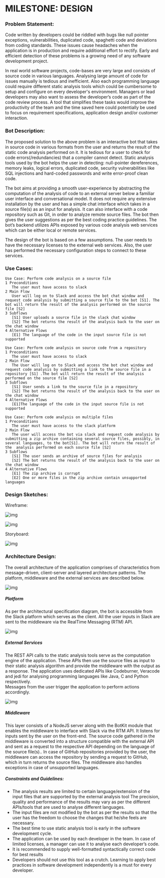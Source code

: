 # MILESTONE: DESIGN

### Problem Statement:  
   Code written by developers could be riddled with bugs like null pointer exceptions, vulnerabilities, duplicated code, spaghetti code and deviations from coding standards. These issues cause headaches when the application is in production and require additional effort to rectify. Early and efficient detection of these problems is a growing need of any software development project.

   In real world software projects, code-bases are very large and consists of source code in various languages. Analysing large amount of code for issues manually is tedious and inefficient. Also each programming language could require different static analysis tools which could be cumbersome to setup and configure on every developer's environment. Managers or lead developers may also want to assess the developer’s code as part of the code review process. A tool that simplifies these tasks would improve the productivity of the team and the time saved here could potentially be used to focus on requirement specifications, application design and/or customer interaction.


### Bot Description:  
   The proposed solution to the above problem is an interactive bot that takes in source code in various formats from the user and returns the result of the static code analysis performed on it. 
It is tedious for a user to check for code errors(/redundancies) that a compiler cannot detect. Static analysis tools used by the bot helps the user in detecting: null-pointer dereferences, memory leaks, logical errors, duplicated code, security vulnerabilities like SQL injections and hard-coded passwords and write error-proof clean code.

   The bot aims at providing a smooth user-experience by abstracting the computation of the analysis of code to an external server below a familiar user interface and conversational model. It does not require any extensive installation by the user and has a simple chat interface which takes in a source file(s) as an input for analysis. It can also interface with a code repository such as Git, in order to analyze remote source files. The bot then gives the user suggestions as per the best coding practice guidelines. The bot’s backend utilizes APIs exposed by various code analysis web services which can be either local or remote services. 

   The design of the bot is based on a few assumptions. The user needs to have the necessary licenses to the external web services. Also, the user has performed the necessary configuration steps to connect to these services.


### Use Cases:  
```
Use Case: Perform code analysis on a source file
1 Preconditions
   The user must have access to slack
2 Main Flow
   User will log on to Slack and access the bot chat window and request code analysis by submitting a source file to the bot [S1]. The bot will return the result of the analysis performed on the source file [S2]
3 Subflows
   [S1] User uploads a source file in the slack chat window
   [S2] The bot returns the result of the analysis back to the user on the chat window
4 Alternative Flows
   [E1] The language of the code in the input source file is not supported

```
```
Use Case: Perform code analysis on source code from a repository 
1 Preconditions
   The user must have access to slack
2 Main Flow
   The User will log on to Slack and access the bot chat window and request code analysis by submitting a link to the source file in a repository [S1] .The bot will return the result of the analysis performed on the source file [S2]
3 Subflows
   [S1] User sends a link to the source file in a repository
   [S2] The bot returns the result of the analysis back to the user on the chat window
4 Alternative Flows
   [E1]The language of the code in the input source file is not supported

```
```
Use Case: Perform code analysis on multiple files 
1 Preconditions
   The user must have access to the slack platform
2 Main Flow
   The user will access the bot via slack and request code analysis by submitting a zip archive containing several source files, possibly, in several languages, to the bot[S1]. The bot will return the result of the  analysis performed on each source file [S2]
3 Subflows
   [S1] The user sends an archive of source files for analysis
   [S2] The bot returns the result of the analysis back to the user on the chat window
4 Alternative Flows
   [E1] The zip archive is corrupt
   [E2] One or more files in the zip archive contain unsupported languages

```


### Design Sketches:  
Wireframe:  

![img](https://github.ncsu.edu/rshah8/Design-Milestone/raw/master/frame-git.png)

![img](https://github.ncsu.edu/rshah8/Design-Milestone/raw/master/frame-wire.png)

Storyboard:   

![img](https://github.ncsu.edu/rshah8/Design-Milestone/raw/master/story.png)


### Architecture Design:   

The overall architecture of the application comprises of characteristics from message-driven, client-server and layered architecture patterns. The platform, middleware and the external services are described below.

![img](https://github.ncsu.edu/rshah8/Design-Milestone/raw/master/asfdds.png)  

##### Platform 
   As per the architectural specification diagram, the bot is accessible from the Slack platform which serves as the client. All the user inputs in Slack are sent to the middleware via the  RealTime Messaging (RTM) API.

![img](https://github.ncsu.edu/rshah8/Design-Milestone/raw/master/Slack%20bot.png)  

##### External Services  
   The REST API calls to the static analysis tools serve as the computation engine of the application. These APIs then use the source files as input to their static analysis algorithm and provide the middleware with the output as a response. The application uses dedicated APIs like Codeburner, Veracode and jedi for analysing programming languages like Java, C and Python respectively.   
   Messages from the user trigger the application to perform actions accordingly.

![img](https://github.ncsu.edu/rshah8/Design-Milestone/raw/master/Middleware.png)  

##### Middleware  
   This layer consists of a NodeJS server along with the BotKit module that enables the middleware to interface with Slack via the RTM API. It listens for inputs sent by the user on the front-end. The source code gathered in the middleware is converted into a structure compatible with the external API and sent as a request to the respective API depending on the language of the source file(s).. In case of GitHub repositories provided by the user, the middleware can access the repository by sending a request to GitHub, which in turn returns the source files. The middleware also handles exceptions in case of unsupported languages.

##### Constraints and Guidelines:
   * The analysis results are limited to certain language/extension of the input files that are supported by the external analysis tool
The precision, quality and performance of the results may vary as per the different APIs/tools that are used to analyse different languages.
   * The input files are not modified by the bot as per the results so that the user has the freedom to choose the changes that he/she feels are necessary. 
   * The best time to use static analysis tool is early in the software development cycle.
   * The application can be used by each developer in the team. In case of limited licenses, a manager can use it to analyse each developer’s code.
   * It is recommended to supply well-formatted syntactically correct code for best results
   * Developers should not use this tool as a crutch. Learning to apply best practices in software development independently is a must for every developer.

